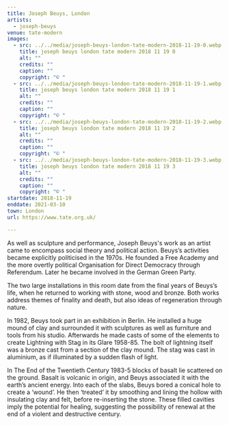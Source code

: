 ```yaml
---
title: Joseph Beuys, London
artists:
  - joseph-beuys
venue: tate-modern
images:
  - src: ../../media/joseph-beuys-london-tate-modern-2018-11-19-0.webp
    title: joseph beuys london tate modern 2018 11 19 0
    alt: ""
    credits: ""
    caption: ""
    copyright: "© "
  - src: ../../media/joseph-beuys-london-tate-modern-2018-11-19-1.webp
    title: joseph beuys london tate modern 2018 11 19 1
    alt: ""
    credits: ""
    caption: ""
    copyright: "© "
  - src: ../../media/joseph-beuys-london-tate-modern-2018-11-19-2.webp
    title: joseph beuys london tate modern 2018 11 19 2
    alt: ""
    credits: ""
    caption: ""
    copyright: "© "
  - src: ../../media/joseph-beuys-london-tate-modern-2018-11-19-3.webp
    title: joseph beuys london tate modern 2018 11 19 3
    alt: ""
    credits: ""
    caption: ""
    copyright: "© "
startdate: 2018-11-19
enddate: 2021-03-10
town: London
url: https://www.tate.org.uk/

---
```


As well as sculpture and performance, Joseph Beuys's work as an artist came to encompass social theory and political action. Beuys’s activities became explicitly politicised in the 1970s. He founded a Free Academy and the more overtly political Organisation for Direct Democracy through Referendum. Later he became involved in the German Green Party.

The two large installations in this room date from the final years of Beuys’s life, when he returned to working with stone, wood and bronze. Both works address themes of finality and death, but also ideas of regeneration through nature.

In 1982, Beuys took part in an exhibition in Berlin. He installed a huge mound of clay and surrounded it with sculptures as well as furniture and tools from his studio. Afterwards he made casts of some of the elements to create Lightning with Stag in its Glare 1958-85. The bolt of lightning itself was a bronze cast from a section of the clay mound. The stag was cast in aluminium, as if illuminated by a sudden flash of light.

In The End of the Twentieth Century 1983-5 blocks of basalt lie scattered on the ground. Basalt is volcanic in origin, and Beuys associated it with the earth’s ancient energy. Into each of the slabs, Beuys bored a conical hole to create a ‘wound’. He then ‘treated’ it by smoothing and lining the hollow with insulating clay and felt, before re-inserting the stone. These filled cavities imply the potential for healing, suggesting the possibility of renewal at the end of a violent and destructive century.